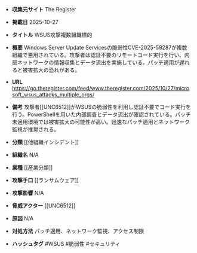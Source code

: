 - **収集元サイト**
The Register

- **掲載日**
2025-10-27

- **タイトル**
WSUS攻撃複数組織標的

- **概要**
Windows Server Update Servicesの脆弱性CVE-2025-59287が複数組織で悪用されている。攻撃者は認証不要のリモートコード実行を行い、内部ネットワークの情報収集とデータ流出を実施している。パッチ適用が遅れると被害拡大の恐れがある。

- **URL**
https://go.theregister.com/feed/www.theregister.com/2025/10/27/microsoft_wsus_attacks_multiple_orgs/

- **備考**
攻撃者[[UNC6512]]がWSUSの脆弱性を利用し認証不要でコード実行を行う。PowerShellを用いた内部調査とデータ流出が確認されている。パッチ未適用環境では被害拡大の可能性が高い。迅速なパッチ適用とネットワーク監視が推奨される。

- **分類**
[[他組織インシデント]]

- **組織名**
N/A

- **業種**
[[産業分類]]

- **攻撃手口**
[[ランサムウェア]]

- **攻撃影響**
N/A

- **脅威アクター**
[[UNC6512]]

- **原因**
N/A

- **対処方法**
パッチ適用、ネットワーク監視、アクセス制限

- **ハッシュタグ**
#WSUS #脆弱性 #セキュリティ
